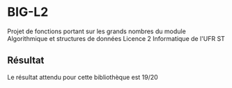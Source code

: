 # BIG-L2
Projet de fonctions portant sur les grands nombres du module Algorithmique et structures de données Licence 2 Informatique de l'UFR ST

## Résultat
Le résultat attendu pour cette bibliothèque est 19/20
